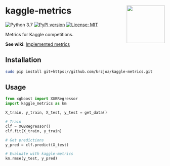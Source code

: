 # kaggle-metrics <img src="https://raw.githubusercontent.com/krzjoa/kaggle-metrics/master/img/kmlogo.png" align="right" width = "120px"/>
![Python 3.7](https://img.shields.io/badge/python-3.7-blue.svg) 
[![PyPI version](https://badge.fury.io/py/kaggle-metrics.svg)](https://badge.fury.io/py/kaggle-metrics ) 
[![License: MIT](https://img.shields.io/badge/License-MIT-yellow.svg)](https://opensource.org/licenses/MIT) 

Metrics for Kaggle competitions.

**See wiki**: [Implemented metrics](https://github.com/krzjoa/kaggle-metrics/wiki/Implemented-metrics)

## Installation
```bash
sudo pip install git+https://github.com/krzjoa/kaggle-metrics.git
```
## Usage
```python
from xgboost import XGBRegressor
import kaggle_metrics as km

X_train, y_train, X_test, y_test = get_data()

# Train
clf = XGBRegressor()
clf.fit(X_train, y_train)

# Get predictions
y_pred = clf.predict(X_test)

# Evaluate with kaggle-metrics
km.rmse(y_test, y_pred)


```


